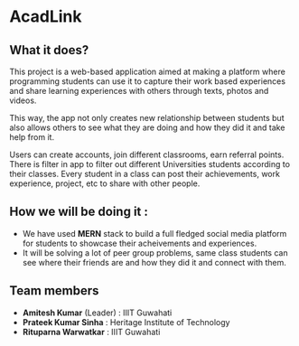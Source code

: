 # AcadLink
## What it does?

This project is a web-based application aimed at making a platform where programming students can use it to capture their work based experiences and share learning experiences with others through texts, photos and videos.

This way, the app not only creates new relationship between students but also allows others to see what they are doing and how they did it and take help from it.

Users can create accounts, join different classrooms, earn referral points. There is filter in app to filter out different Universities students according to their classes. Every student in a class can post their achievements, work experience, project, etc to share with other people.

## How we will be doing it :

- We have used **MERN** stack to build a full fledged social media platform for students to showcase their acheivements and experiences.
- It will be solving a lot of peer group problems, same class students can see where their friends are and how they did it and connect with them.

## Team members
- **Amitesh Kumar** (Leader)   : IIIT Guwahati
- **Prateek Kumar Sinha**     : Heritage Institute of Technology
- **Rituparna Warwatkar**      : IIIT Guwahati
